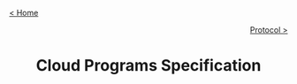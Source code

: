 [< Home](../README.md)

[<p align="right">Protocol ></p>](../Protocol/README.md)

<h1 style="font-weight: bold; text-align:center">Cloud Programs Specification</h1>